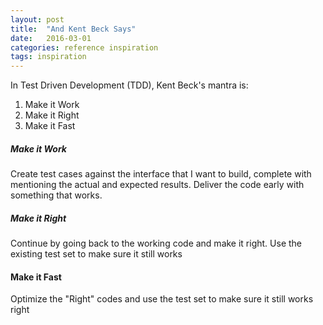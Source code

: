 ```yaml
---
layout: post
title:  "And Kent Beck Says"
date:   2016-03-01 
categories: reference inspiration
tags: inspiration
---
```


In Test Driven Development (TDD), Kent Beck's mantra is:

1. Make it Work
2. Make it Right
3. Make it Fast

##### Make it Work
Create test cases against the interface that I want to build, complete with mentioning the actual and expected results. Deliver the code early with something that works.

##### Make it Right
Continue by going back to the working code and make it right. Use the existing test set to make sure it still works

#### Make it Fast
Optimize the "Right" codes and use the test set to make sure it still works right
